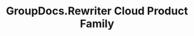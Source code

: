 ---
id: "rewriter"
url: "rewriter"
title: "GroupDocs.Rewriter Cloud Product Family"
productName: "GroupDocs.Rewriter Cloud"
description: ""
keywords: ""
---